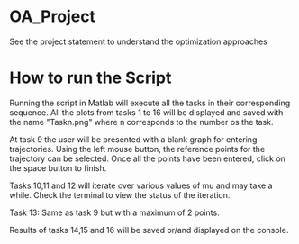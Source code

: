# OA_Project

See the project statement to understand the optimization approaches

# How to run the Script

Running the script in Matlab will execute all the tasks in their corresponding sequence. All the plots from tasks 1 to 16 will be displayed and saved with the name "Taskn.png" where n corresponds to the number os the task.

At task 9 the user will be presented with a blank graph for entering trajectories. Using the left mouse button, the reference points for the trajectory can be selected. Once all the points have been entered, click on the space button to finish.

Tasks 10,11 and 12 will iterate over various values of mu and may take a while. Check the terminal to view the status of the iteration.

Task 13: Same as task 9 but with a maximum of 2 points.

Results of tasks 14,15 and 16 will be saved or/and displayed on the console.
